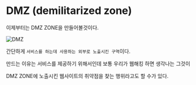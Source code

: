 # DMZ (demilitarized zone)

이제부터는 DMZ ZONE을 만들어볼것이다. 

![DMZ](https://upload.wikimedia.org/wikipedia/commons/thumb/6/6f/DMZ_network_diagram_1_firewall.svg/200px-DMZ_network_diagram_1_firewall.svg.png)

간단하게 `서비스를 하는데 사용하는 외부로 노출시킨 구역`이다.

만드는 이유는 서비스를 제공하기 위해서인데 보통 우리가 웹해킹 하면 생각나는 그것이 

DMZ ZONE에 노출시킨 웹사이트의 취약점을 찾는 행위라고도 할 수가 있다.

# 